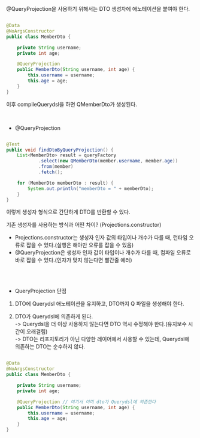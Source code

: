 @QueryProjection을 사용하기 위해서는 DTO 생성자에 애노테이션을 붙여야 한다.

```java

@Data
@NoArgsConstructor
public class MemberDto {

    private String username;
    private int age;

    @QueryProjection
    public MemberDto(String username, int age) {
        this.username = username;
        this.age = age;
    }
}

```

이후 compileQuerydsl을 하면 QMemberDto가 생성된다.

<br/>

* @QueryProjection

```java

@Test
public void findDtoByQueryProjection() {
    List<MemberDto> result = queryFactory
            .select(new QMemberDto(member.username, member.age))
            .from(member)
            .fetch();

    for (MemberDto memberDto : result) {
        System.out.println("memberDto = " + memberDto);
    }
}

```

이렇게 생성자 형식으로 간단하게 DTO를 반환할 수 있다.

기존 생성자를 사용하는 방식과 어떤 차이? (Projections.constructor)
- Projections.constructor는 생성자 인자 값의 타입이나 개수가 다를 때, 런타임 오류로 잡을 수 있다.(실행은 해야만 오류를 잡을 수 있음)
- @QueryProjection은 생성자 인자 값이 타입이나 개수가 다를 때, 컴파일 오류로 바로 잡을 수 있다.(인자가 맞지 않는다면 빨간줄 에러)


<br/><br/>

* QueryProjection 단점


1. DTO에 Querydsl 애노테이션을 유지하고, DTO까지 Q 파일을 생성해야 한다.

2. DTO가 Querydsl에 의존하게 된다.<br/>
-> Querydsl을 더 이상 사용하지 않는다면 DTO 역시 수정해야 한다.(유지보수 시간이 오래걸림)<br/>
-> DTO는 리포지토리가 아닌 다양한 레이어에서 사용할 수 있는데, Querydsl에 의존하는 DTO는 순수하지 않다.<br/>


```java

@Data
@NoArgsConstructor
public class MemberDto {

    private String username;
    private int age;

    @QueryProjection // 여기서 이미 dto가 Querydsl에 의존한다
    public MemberDto(String username, int age) {
        this.username = username;
        this.age = age;
    }
}

```



